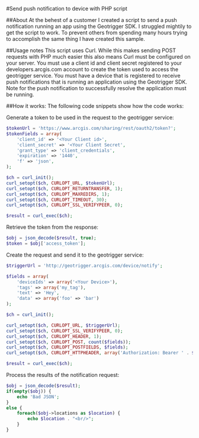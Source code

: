 #Send push notification to device with PHP script

##About
At the behest of a customer I created a script to send a push notification running an app using the Geotrigger SDK. I struggled mightily to get the script to work. To prevent others from spending many hours trying to accomplish the same thing I have created this sample.

##Usage notes
This script uses Curl. While this makes sending POST requests with PHP much easier this also means Curl must be configured on your server. You must use a client id and client secret registered to your developers.arcgis.com account to create the token used to access the geotrigger service. You must have a device that is registered to receive push notifications that is running an application using the Geotrigger SDK. Note for the push notification to successfully resolve the application must be running.

##How it works:
The following code snippets show how the code works:

Generate a token to be used in the request to the geotrigger service:
```php
$tokenUrl = 'https://www.arcgis.com/sharing/rest/oauth2/token?';
$tokenFields = array(
	'client_id' => '<Your Client id>',
	'client_secret' => '<Your Client Secret',
	'grant_type' => 'client_credentials',
	'expiration' => '1440',
	'f' => 'json',
);

$ch = curl_init();
curl_setopt($ch, CURLOPT_URL, $tokenUrl);
curl_setopt($ch, CURLOPT_RETURNTRANSFER, 1);
curl_setopt($ch, CURLOPT_MAXREDIRS, 1);
curl_setopt($ch, CURLOPT_TIMEOUT, 30);
curl_setopt($ch, CURLOPT_SSL_VERIFYPEER, 0);

$result = curl_exec($ch);
```
Retrieve the token from the response:
```php
$obj = json_decode($result, true);
$token = $obj['access_token'];
```
Create the request and send it to the geotrigger service:
```php
$triggerUrl = 'http://geotrigger.arcgis.com/device/notify';

$fields = array(
	'deviceIds' => array('<Your Device>'),
	'tags' => array('my_tag'),
	'text' => 'Hey',
	'data' => array('foo' => 'bar')
);

$ch = curl_init();

curl_setopt($ch, CURLOPT_URL, $triggerUrl);
curl_setopt($ch, CURLOPT_SSL_VERIFYPEER, 0);
curl_setopt($ch, CURLOPT_HEADER, 1);
curl_setopt($ch, CURLOPT_POST, count($fields));
curl_setopt($ch, CURLOPT_POSTFIELDS, $fields);
curl_setopt($ch, CURLOPT_HTTPHEADER, array('Authorization: Bearer ' . $token, 'Content-type: application/json',)); 

$result = curl_exec($ch);
```
Process the results of the notification request:
```php
$obj = json_decode($result);
if(empty($obj)) {
	echo 'Bad JSON';
}
else {
	foreach($obj->locations as $location) {
		echo $location . "<br/>";
	}
}
```
